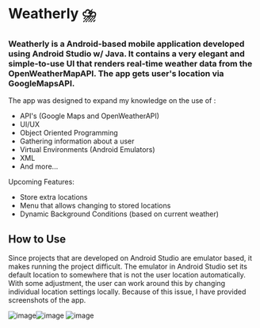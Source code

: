 # Weatherly :cloud_with_lightning_and_rain:	
### Weatherly is a Android-based mobile application developed using Android Studio w/ Java. It contains a very elegant and simple-to-use UI that renders real-time weather data from the OpenWeatherMapAPI. The app gets user's location via GoogleMapsAPI.

The app was designed to expand my knowledge on the use of :
  - API's (Google Maps and OpenWeatherAPI)
  - UI/UX
  - Object Oriented Programming
  - Gathering information about a user
  - Virtual Environments (Android Emulators)
  - XML
  - And more...


Upcoming Features:
  - Store extra locations
  - Menu that allows changing to stored locations
  - Dynamic Background Conditions (based on current weather)


## How to Use
Since projects that are developed on Android Studio are emulator based, it makes running the project difficult. The emulator in Android Studio set its default location to somewhere that is not the user location automatically. With some adjustment, the user can work around this by changing individual location settings locally. Because of this issue, I have provided screenshots of the app. 


![image](https://user-images.githubusercontent.com/72562848/215914787-0b924c26-6be1-4a6b-affc-c8911626734c.png)![image](https://user-images.githubusercontent.com/72562848/215915139-daeeab43-c704-445d-bd08-9493f6a92fb0.png)
![image](https://user-images.githubusercontent.com/72562848/215914632-b0c952da-2ffa-4292-a4c1-b209056e9d46.png)

